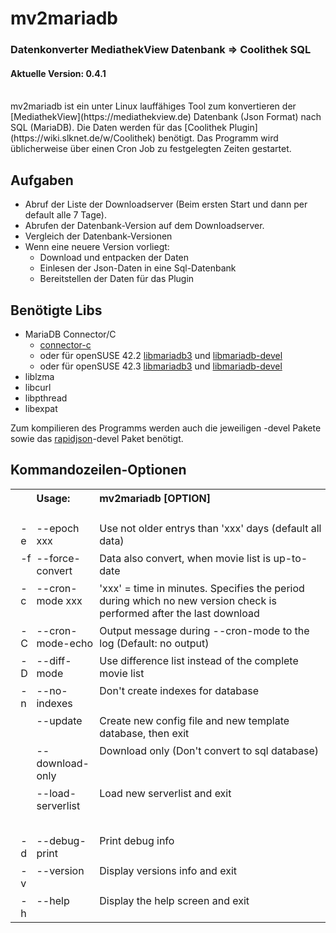 # mv2mariadb
### Datenkonverter MediathekView Datenbank => Coolithek SQL
#### Aktuelle Version: 0.4.1

<br />
mv2mariadb ist ein unter Linux lauffähiges Tool zum konvertieren der [MediathekView](https://mediathekview.de) Datenbank (Json Format) nach SQL (MariaDB). Die Daten werden für das [Coolithek Plugin](https://wiki.slknet.de/w/Coolithek) benötigt.
Das Programm wird üblicherweise über einen Cron Job zu festgelegten Zeiten gestartet.

## Aufgaben

* Abruf der Liste der Downloadserver (Beim ersten Start und dann per default alle 7 Tage).
* Abrufen der Datenbank-Version auf dem Downloadserver.
* Vergleich der Datenbank-Versionen
* Wenn eine neuere Version vorliegt:
    * Download und entpacken der Daten
    * Einlesen der Json-Daten in eine Sql-Datenbank
    * Bereitstellen der Daten für das Plugin

## Benötigte Libs

* MariaDB Connector/C
    * [connector-c](https://downloads.mariadb.com/Connectors/c/connector-c-3.0.2)
    * oder für openSUSE 42.2 [libmariadb3](https://opensuse.tuxcode.de/repositories/tuxcode/privat/openSUSE_Leap_42.2/tools/x86_64/libmariadb3-3.0.2-1001.0.1.x86_64.rpm) und [libmariadb-devel](https://opensuse.tuxcode.de/repositories/tuxcode/privat/openSUSE_Leap_42.2/tools/x86_64/libmariadb-devel-3.0.2-1001.0.1.x86_64.rpm)
    * oder für openSUSE 42.3 [libmariadb3](https://opensuse.tuxcode.de/repositories/tuxcode/privat/openSUSE_Leap_42.3/tools/x86_64/libmariadb3-3.0.2-1001.0.1.x86_64.rpm) und [libmariadb-devel](https://opensuse.tuxcode.de/repositories/tuxcode/privat/openSUSE_Leap_42.3/tools/x86_64/libmariadb-devel-3.0.2-1001.0.1.x86_64.rpm)
* liblzma
* libcurl
* libpthread
* libexpat

Zum kompilieren des Programms werden auch die jeweiligen -devel Pakete sowie das [rapidjson](https://github.com/Tencent/rapidjson)-devel Paket benötigt.

## Kommandozeilen-Optionen

<style>
.table1 {
border: 0;
}
.td1a, .td1b, .td1c, .td1d {
border: 0;
padding: 4px;
vertical-align: top;
}
.td1a {
width: 2%;
}
.td1b {
width: 5%;
}
.td1c {
width: 20%;
}
</style>

<table class="table1">
<tr>
<td class="td1a">&nbsp;</td>
<td class="td1b">&nbsp;</td>
<td class="td1c"><strong>Usage:</strong></td>
<td class="td1d"><strong>mv2mariadb [OPTION]</strong></td>
</tr>

<tr>
<td class="td1d" style="padding:0px;" colspan="4">&nbsp;</td>
</tr>

<tr>
<td class="td1a">&nbsp;</td>
<td class="td1b">-e</td>
<td class="td1c">--epoch xxx</td>
<td class="td1d">Use not older entrys than 'xxx' days (default all data)</td>
</tr>

<tr>
<td class="td1a">&nbsp;</td>
<td class="td1b">-f</td>
<td class="td1c">--force-convert</td>
<td class="td1d">Data also convert, when movie list is up-to-date</td>
</tr>

<tr>
<td class="td1a">&nbsp;</td>
<td class="td1b">-c</td>
<td class="td1c">--cron-mode xxx</td>
<td class="td1d">'xxx' = time in minutes. Specifies the period during which no new version check is performed after the last download</td>
</tr>

<tr>
<td class="td1a">&nbsp;</td>
<td class="td1b">-C</td>
<td class="td1c">--cron-mode-echo</td>
<td class="td1d">Output message during --cron-mode to the log (Default: no output)</td>
</tr>

<tr>
<td class="td1a">&nbsp;</td>
<td class="td1b">-D</td>
<td class="td1c">--diff-mode</td>
<td class="td1d">Use difference list instead of the complete movie list</td>
</tr>

<tr>
<td class="td1a">&nbsp;</td>
<td class="td1b">-n</td>
<td class="td1c">--no-indexes</td>
<td class="td1d">Don't create indexes for database</td>
</tr>

<tr>
<td class="td1a">&nbsp;</td>
<td class="td1b">&nbsp;</td>
<td class="td1c">--update</td>
<td class="td1d">Create new config file and new template database, then exit</td>
</tr>

<tr>
<td class="td1a">&nbsp;</td>
<td class="td1b">&nbsp;</td>
<td class="td1c">--download-only</td>
<td class="td1d">Download only (Don't convert to sql database)</td>
</tr>

<tr>
<td class="td1a">&nbsp;</td>
<td class="td1b">&nbsp;</td>
<td class="td1c">--load-serverlist</td>
<td class="td1d">Load new serverlist and exit</td>
</tr>

<tr>
<td class="td1d" colspan="4">&nbsp;</td>
</tr>

<tr>
<td class="td1a">&nbsp;</td>
<td class="td1b">-d</td>
<td class="td1c">--debug-print</td>
<td class="td1d">Print debug info</td>
</tr>

<tr>
<td class="td1a">&nbsp;</td>
<td class="td1b">-v</td>
<td class="td1c">--version</td>
<td class="td1d">Display versions info and exit</td>
</tr>

<tr>
<td class="td1a">&nbsp;</td>
<td class="td1b">-h</td>
<td class="td1c">--help</td>
<td class="td1d">Display the help screen and exit</td>
</tr>
</table>
